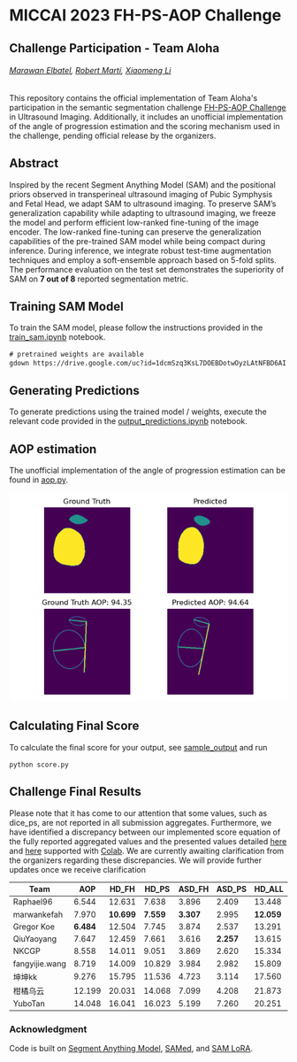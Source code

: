 # MICCAI 2023 FH-PS-AOP Challenge

## Challenge Participation - Team Aloha

###### [Marawan Elbatel](https://marwankefah.github.io/), [Robert Martí](https://scholar.google.com/citations?user=M_sM6x8AAAAJ&hl=en), [Xiaomeng Li](https://xmengli.github.io/)
This repository contains the official
implementation of Team Aloha's participation in the 
semantic segmentation challenge [FH-PS-AOP Challenge](https://ps-fh-aop-2023.grand-challenge.org/) in Ultrasound Imaging. Additionally, it includes an unofficial implementation of the angle of progression estimation and the scoring mechanism used in the challenge, pending official release by the organizers.


## Abstract
Inspired by the recent Segment Anything Model (SAM) and the positional priors observed in transperineal ultrasound imaging of Pubic Symphysis and Fetal
Head, we adapt SAM to ultrasound imaging. To preserve SAM’s generalization capability while adapting to ultrasound imaging, we freeze the
model and perform efficient low-ranked fine-tuning of the image encoder.
The low-ranked fine-tuning can preserve the generalization capabilities
of the pre-trained SAM model while being compact during inference.
During inference, we integrate robust test-time augmentation techniques
and employ a soft-ensemble approach based on 5-fold splits. The performance evaluation on the test set demonstrates the superiority of SAM on **7 out of 8** reported segmentation metric.

## Training SAM Model

To train the SAM model, please follow the instructions provided in the [train_sam.ipynb](train/train_sam.ipynb) notebook. 

```
# pretrained weights are available 
gdown https://drive.google.com/uc?id=1dcmSzq3KsL7DOEBDotwOyzLAtNFBD6AI
```
## Generating Predictions

To generate predictions using the trained model / weights, execute the relevant code provided in the [output_predictions.ipynb](train/output_predictions.ipynb) notebook.

## AOP estimation
The unofficial implementation of the angle of progression estimation can be found in [aop.py](aop.py).

![writeup/aop_sample.png](writeup/aop_sample.png)

## Calculating Final Score

To calculate the final score for your output, see [sample_output](train/sample_output) and run
```
python score.py
```

## Challenge Final Results
Please note that it has come to our attention that some values, such as dice_ps, are not reported in all submission aggregates. 
Furthermore, we have identified a discrepancy between our implemented score equation of the fully reported aggregated values and the presented values detailed [here](https://grand-challenge.org/forums/forum/pubic-symphysis-fetal-head-segmentation-and-angle-of-progression-668/topic/possible-score-calculation-error-1874/) and [here](https://grand-challenge.org/forums/forum/pubic-symphysis-fetal-head-segmentation-and-angle-of-progression-668/topic/re-evaluation-past-submission-request-and-score-calculation-1899/) supported with [Colab](https://colab.research.google.com/drive/1uxSogwBL7G1woSFdpN02VYG4_4kFYVME?usp=sharing#scrollTo=3k3jdvctOmb4).
We are currently awaiting clarification from the organizers regarding these discrepancies. We will provide further updates once we receive clarification


| Team           | AOP       | HD_FH      | HD_PS     | ASD_FH    | ASD_PS    | HD_ALL     | ASD_ALL   | DICE_FH   | DICE_PS | DICE_ALL  | Score  |
|----------------|-----------|------------|-----------|-----------|-----------|------------|-----------|-----------|---------|-----------|--------|
| Raphael96      | 6.544     | 12.631     | 7.638     | 3.896     | 2.409     | 13.448     | 3.486     | 0.930     | ??      | 0.924     | 0.9418 |
| marwankefah    | 7.970     | **10.699** | **7.559** | **3.307** | 2.995     | **12.059** | **2.981** | **0.940** | ??      | **0.935** | 0.9416 |
| Gregor Koe     | **6.484** | 12.504     | 7.745     | 3.874     | 2.537     | 13.291     | 3.499     | 0.931     | 0.858   | 0.924     | 0.939  |
| QiuYaoyang     | 7.647     | 12.459     | 7.661     | 3.616     | **2.257** | 13.615     | 3.238     | 0.936     | ??      | 0.930     | 0.939  |
| NKCGP          | 8.558     | 14.011     | 9.051     | 3.869     | 2.620     | 15.334     | 3.517     | 0.931     | 0.860   | 0.924     | 0.931  |
| fangyijie.wang | 8.719     | 14.009     | 10.829    | 3.984     | 2.982     | 15.809     | 3.579     | 0.931     | 0.858   | 0.925     | 0.928  |
| 坤坤kk           | 9.276     | 15.795     | 11.536    | 4.723     | 3.114     | 17.560     | 4.265     | 0.918     | 0.831   | 0.910     | 0.923  |
| 柑橘乌云           | 12.199    | 20.031     | 14.068    | 7.099     | 4.208     | 21.873     | 6.058     | 0.879     | 0.804   | 0.872     | 0.897  |
| YuboTan        | 14.048    | 16.041     | 16.023    | 5.199     | 7.260     | 20.251     | 5.106     | 0.910     | ??      | 0.894     | 0.892  |

### Acknowledgment
Code is built on [Segment Anything Model](https://github.com/facebookresearch/segment-anything), [SAMed](https://github.com/hitachinsk/SAMed/tree/main), and [SAM LoRA](https://github.com/JamesQFreeman/Sam_LoRA). 

